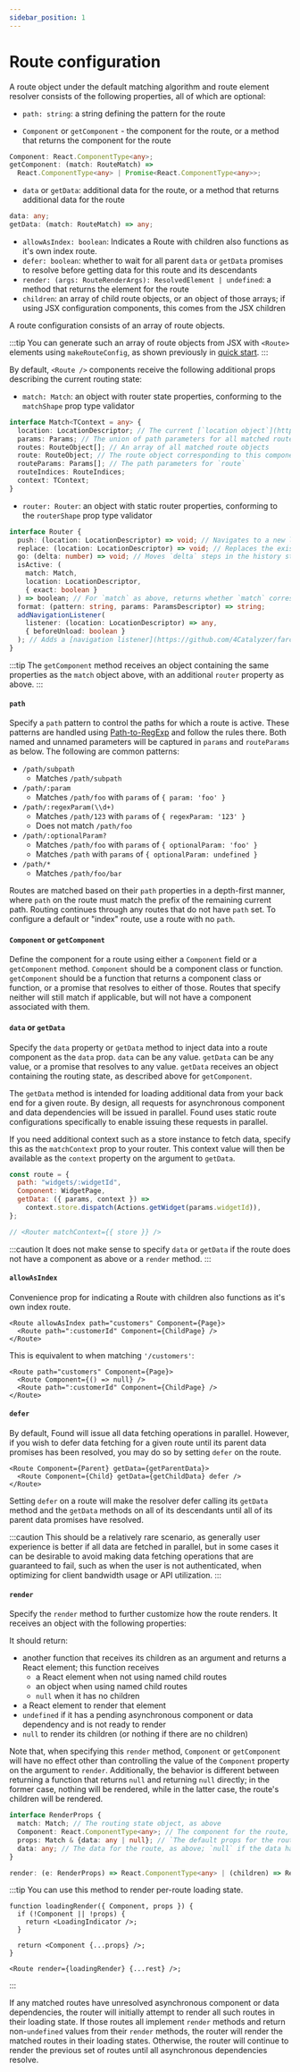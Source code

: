 ```yaml
---
sidebar_position: 1
---
```


# Route configuration

A route object under the default matching algorithm and route element resolver consists of the following properties, all of which are optional:

- `path: string`: a string defining the pattern for the route

- `Component` or `getComponent` - the component for the route, or a method that returns the component for the route

```ts
Component: React.ComponentType<any>;
getComponent: (match: RouteMatch) =>
  React.ComponentType<any> | Promise<React.ComponentType<any>>;
```

- `data` or `getData`: additional data for the route, or a method that returns additional data for the route

```ts
data: any;
getData: (match: RouteMatch) => any;
```

- `allowAsIndex: boolean`: Indicates a Route with children also functions as it's own index route.
- `defer: boolean`: whether to wait for all parent `data` or `getData` promises to resolve before getting data for this route and its descendants
- `render: (args: RouteRenderArgs): ResolvedElement | undefined`: a method that returns the element for the route
- `children`: an array of child route objects, or an object of those arrays; if using JSX configuration components, this comes from the JSX children

A route configuration consists of an array of route objects.

:::tip
You can generate such an array of route objects from JSX with `<Route>` elements using `makeRouteConfig`, as shown previously in [quick start](/getting-started/quick-start.mdx).
:::

By default, `<Route />` components receive the following additional props describing the current routing state:

- `match: Match`: an object with router state properties, conforming to the `matchShape` prop type validator

```ts title="/types/index.d.ts"
interface Match<TContext = any> {
  location: LocationDescriptor; // The current [`location object`](https://github.com/4Catalyzer/farce#locations-and-location-descriptors)
  params: Params; // The union of path parameters for all matched routes
  routes: RouteObject[]; // An array of all matched route objects
  route: RouteObject; // The route object corresponding to this component
  routeParams: Params[]; // The path parameters for `route`
  routeIndices: RouteIndices;
  context: TContext;
}
```

- `router: Router`: an object with static router properties, conforming to the `routerShape` prop type validator

```ts title="/types/index.d.ts"
interface Router {
  push: (location: LocationDescriptor) => void; // Navigates to a new location
  replace: (location: LocationDescriptor) => void; // Replaces the existing history entry
  go: (delta: number) => void; // Moves `delta` steps in the history stack
  isActive: (
    match: Match,
    location: LocationDescriptor,
    { exact: boolean }
  ) => boolean; // For `match` as above, returns whether `match` corresponds to `location` or a subpath of `location`; if `exact` is set, returns whether `match` corresponds exactly to `location`
  format: (pattern: string, params: ParamsDescriptor) => string;
  addNavigationListener(
    listener: (location: LocationDescriptor) => any,
    { beforeUnload: boolean }
  ); // Adds a [navigation listener](https://github.com/4Catalyzer/farce#navigation-listeners) that can [block navigation](#blocking-navigation)
}
```

:::tip
The `getComponent` method receives an object containing the same properties as the `match` object above, with an additional `router` property as above.
:::

#### `path`

Specify a `path` pattern to control the paths for which a route is active. These patterns are handled using [Path-to-RegExp](https://github.com/pillarjs/path-to-regexp) and follow the rules there. Both named and unnamed parameters will be captured in `params` and `routeParams` as below. The following are common patterns:

- `/path/subpath`
  - Matches `/path/subpath`
- `/path/:param`
  - Matches `/path/foo` with `params` of `{ param: 'foo' }`
- `/path/:regexParam(\\d+)`
  - Matches `/path/123` with `params` of `{ regexParam: '123' }`
  - Does not match `/path/foo`
- `/path/:optionalParam?`
  - Matches `/path/foo` with `params` of `{ optionalParam: 'foo' }`
  - Matches `/path` with `params` of `{ optionalParam: undefined }`
- `/path/*`
  - Matches `/path/foo/bar`

Routes are matched based on their `path` properties in a depth-first manner, where `path` on the route must match the prefix of the remaining current path. Routing continues through any routes that do not have `path` set. To configure a default or "index" route, use a route with no `path`.

#### `Component` or `getComponent`

Define the component for a route using either a `Component` field or a `getComponent` method. `Component` should be a component class or function. `getComponent` should be a function that returns a component class or function, or a promise that resolves to either of those. Routes that specify neither will still match if applicable, but will not have a component associated with them.

#### `data` or `getData`

Specify the `data` property or `getData` method to inject data into a route component as the `data` prop. `data` can be any value. `getData` can be any value, or a promise that resolves to any value. `getData` receives an object containing the routing state, as described above for `getComponent`.

The `getData` method is intended for loading additional data from your back end for a given route. By design, all requests for asynchronous component and data dependencies will be issued in parallel. Found uses static route configurations specifically to enable issuing these requests in parallel.

If you need additional context such as a store instance to fetch data, specify this as the `matchContext` prop to your router. This context value will then be available as the `context` property on the argument to `getData`.

```js
const route = {
  path: "widgets/:widgetId",
  Component: WidgetPage,
  getData: ({ params, context }) =>
    context.store.dispatch(Actions.getWidget(params.widgetId)),
};

// <Router matchContext={{ store }} />
```

:::caution
It does not make sense to specify `data` or `getData` if the route does not have a component as above or a `render` method.
:::

#### `allowAsIndex`

Convenience prop for indicating a Route with children also functions
as it's own index route.

```tsx
<Route allowAsIndex path="customers" Component={Page}>
  <Route path=":customerId" Component={ChildPage} />
</Route>
```

This is equivalent to when matching `'/customers'`:

```tsx
<Route path="customers" Component={Page}>
  <Route Component={() => null} />
  <Route path=":customerId" Component={ChildPage} />
</Route>
```

#### `defer`

By default, Found will issue all data fetching operations in parallel. However, if you wish to defer data fetching for a given route until its parent data promises has been resolved, you may do so by setting `defer` on the route.

```tsx
<Route Component={Parent} getData={getParentData}>
  <Route Component={Child} getData={getChildData} defer />
</Route>
```

Setting `defer` on a route will make the resolver defer calling its `getData` method and the `getData` methods on all of its descendants until all of its parent data promises have resolved.

:::caution
This should be a relatively rare scenario, as generally user experience is better if all data are fetched in parallel, but in some cases it can be desirable to avoid making data fetching operations that are guaranteed to fail, such as when the user is not authenticated, when optimizing for client bandwidth usage or API utilization.
:::

#### `render`

Specify the `render` method to further customize how the route renders. It receives an object with the following properties:

It should return:

- another function that receives its children as an argument and returns a React element; this function receives
  - a React element when not using named child routes
  - an object when using named child routes
  - `null` when it has no children
- a React element to render that element
- `undefined` if it has a pending asynchronous component or data dependency and is not ready to render
- `null` to render its children (or nothing if there are no children)

Note that, when specifying this `render` method, `Component` or `getComponent` will have no effect other than controlling the value of the `Component` property on the argument to `render`. Additionally, the behavior is different between returning a function that returns `null` and returning `null` directly; in the former case, nothing will be rendered, while in the latter case, the route's children will be rendered.

```ts title="/types/index.d.ts"
interface RenderProps {
  match: Match; // The routing state object, as above
  Component: React.ComponentType<any>; // The component for the route, if any; `null` if the component has not yet been loaded
  props: Match & {data: any | null}; // `The default props for the route component, specifically `match` with `data` as an additional property; `null` if `data` have not yet been loaded
  data: any; // The data for the route, as above; `null` if the data have not yet been loaded
}

render: (e: RenderProps) => React.ComponentType<any> | (children) => React.ComponentType<any> | null | undefined;
```

:::tip
You can use this method to render per-route loading state.

```tsx
function loadingRender({ Component, props }) {
  if (!Component || !props) {
    return <LoadingIndicator />;
  }

  return <Component {...props} />;
}

<Route render={loadingRender} {...rest} />;
```

:::

If any matched routes have unresolved asynchronous component or data dependencies, the router will initially attempt to render all such routes in their loading state. If those routes all implement `render` methods and return non-`undefined` values from their `render` methods, the router will render the matched routes in their loading states. Otherwise, the router will continue to render the previous set of routes until all asynchronous dependencies resolve.
